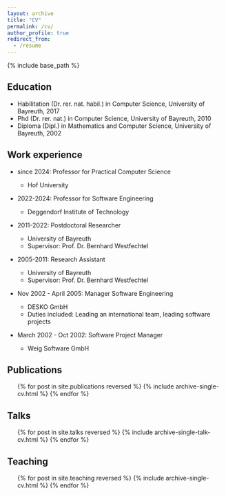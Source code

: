 ```yaml
---
layout: archive
title: "CV"
permalink: /cv/
author_profile: true
redirect_from:
  - /resume
---
```


{% include base_path %}

Education
-----
* Habilitation (Dr. rer. nat. habil.) in Computer Science, University of Bayreuth, 2017
* Phd (Dr. rer. nat.) in Computer Science, University of Bayreuth, 2010
* Diploma (Dipl.) in Mathematics and Computer Science, University of Bayreuth, 2002

Work experience
-----
* since 2024: Professor for Practical Computer Science
  * Hof University
  
* 2022-2024: Professor for Software Engineering
  * Deggendorf Institute of Technology

* 2011-2022: Postdoctoral Researcher
  * University of Bayreuth
  * Supervisor: Prof. Dr. Bernhard Westfechtel

* 2005-2011: Research Assistant
  * University of Bayreuth
  * Supervisor: Prof. Dr. Bernhard Westfechtel
  
* Nov 2002 - April 2005: Manager Software Engineering
  * DESKO GmbH
  * Duties included: Leading an international team, leading software projects
  
* March 2002 - Oct 2002: Software Project Manager
  * Weig Software GmbH
  

Publications
-----
  <ul>{% for post in site.publications reversed %}
    {% include archive-single-cv.html %}
  {% endfor %}</ul>
  
Talks
-----
  <ul>{% for post in site.talks reversed %}
    {% include archive-single-talk-cv.html %}
  {% endfor %}</ul>
  
Teaching
-----
  <ul>{% for post in site.teaching reversed %}
    {% include archive-single-cv.html %}
  {% endfor %}</ul>
  

